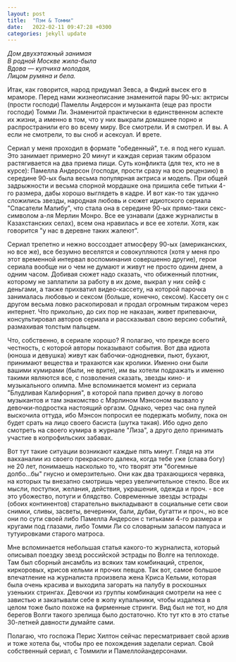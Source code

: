 ```yaml
---
layout: post
title:  "Пэм & Томми"
date:   2022-02-11 09:47:28 +0300
categories: jekyll update
---
```

*Дом двухэтажный занимая*<br/>
*В родной Москве жила-была*<br/>
*Вдова — купчиха молодая,*<br/>
*Лицом румяна и бела.*<br/>

Итак, как говорится, народ придумал Зевса, а Фидий высек его в мраморе. Перед нами жизнеописание знаменитой пары 90-ых: актрисы (прости господи) Памеллы Андерсон и музыканта (еще раз прости господи) Томми Ли. Знаменитой практически в единственном аспекте их жизни, а именно в том, что у них выкрали домашнее порно и распространили его во всему миру. Все смотрели. И я смотрел. И вы. А если не смотрели, то вы сноб и асексуал. И врете.

Сериал у меня проходил в формате "обеденный", т.е. я под него кушал. Это занимает примерно 20 минут и каждая сериая таким образом растягивается на два приема пищи. Суть конфликта (для тех, кто не в курсе): Памелла Андерсон (господи, прости сразу на всю рецензию) в середине 90-ых была весьма популярная актриса и модель. При общей задрыжности и весьма спорной мордашке она пришила себе титьки 4-го размера, дабы хорошо выглядеть в кадре. И вот как-то так удачно сложились звезды, народная любовь и сюжет идиотского сериала "Спасатели Малибу", что стала она в середине 90-ых прямо-таки секс-символом а-ля Мерлин Монро. Все ее узнавали (даже журналисты в Казахстанских селах), всем она нравилась и все ее хотели. Хотя, как говорится "у нас в деревне таких жалеют".

Сериал трепетно и нежно воссоздает атмосферу 90-ых (американских, но все же), все безумно веселятся и совокупляются (хотя у меня про этот временной интервал воспоминания совершенно другие), герои сериала вообще ни о чем не думают и живут не просто одинм днем, а одним часом. Добивая сюжет надо сказать, что обиженный плотник, которому не заплатили за работу в их доме, выкрал у них сейф с деньгами, а также прихватил видео-кассету, на которой парочка занималась любовью и сексом (больше, конечно, сексом). Кассету он с другом весьма ловко раскопировал и продал огромным тиражом через интернет. Что прикольно, до сих пор не наказан, живет припеваючи, консультировал авторов сериала и рассказывал свою версию событий, размахивая толстым пальцем.

Что, собственно, в сериале хорошо? Я полагаю, что прежде всего честность, с которой авторы показывают события. Вот два идиота (юноша и девушка) живут как бабочки-однодневки, пьют, бухают, принимают вещества и трахаются как кролики. Именно они были вашими кумирами (были, не врите), им вы хотели подражать и именно такими являются все, с позволения сказать, звезды кино- и музыкального олимпа. Мне вспоминается момент из сериала "Блудливая Калифорния", в которой папа привел дочку в логово музыкантов и там знакомство с Мэрлином Мэнсоном вызвало у девочки-подростка настоящий оргазм. Однако, через час она пулей выскочила оттуда, ибо Мэнсон попросил ее подержать мобилу, пока он будет срать на лицо своего басиста (шутка такая). Ибо одно дело смотреть на своего кумира в журнале "Лиза", а друго дело принимать участие в копрофильских забавах.

Вот тут такие ситуации возникают каждые пять минут. Глядя на эти вакханалии из своего прекрасного далека, когда тебе уже (слава богу) не 20 лет, понимаешь насколько то, что творят эти "богемные долбо...бы" гнусно и омерзительно. Они как два трахающихся червяка, на которых ты внезапно смотришь через увеличительное стекло. Все их мысли, поступки, желания, действия, украшения, одежда и проч. - все это убожество, потуги и блядство. Современные звезды эстрады (обоих континентов) старательно выкладывают в социальные сети свои снимки, сливы, засветы, вечеринки, бали, дубаи, бугатти и проч., но все они по сути своей либо Памелла Андерсон с титьками 4-го размера и кругами под глазами, либо Томми Ли со словарным запасом папуаса и тутуировками старого матроса.

Мне вспоминается небольшая статья какого-то журналиста, который описывал поездку звезд российской эстрады по Волге на теплоходе. Там был сборный ансамбль из всяких там комбинаций, стрелок, киркоровых, крисов кельми и прочих певцов. Так вот, самое большое впечатление на журналиста произвела жена Криса Кельми, которая была очень красива и выходила загорать на палубу в роскошных узеньких стрингах. Девочки из группы комбинация смотрели на нее с завистью и закатывали себе в жопу купальники, чтобы издалека в целом тоже было похоже на фирменные стринги. Вид был не тот, но для берегов Волги такого зрелища было достаточно. Кто тут кто в это статье 30-летней давности думайте сами.

Полагаю, что госпожа Перис Хилтон сейчас пересматривает свой архив и тоже хотела бы, чтобы про ее похождения заделали сериал. Свой собственный сериал, с Томмили и Памеллойандерсонами.